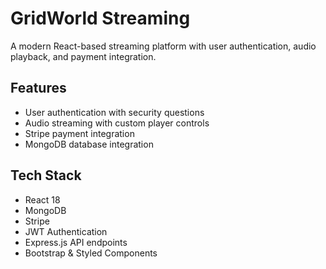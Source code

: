 # GridWorld Streaming

A modern React-based streaming platform with user authentication, audio playback, and payment integration.

## Features
- User authentication with security questions
- Audio streaming with custom player controls  
- Stripe payment integration
- MongoDB database integration

## Tech Stack
- React 18
- MongoDB
- Stripe
- JWT Authentication 
- Express.js API endpoints
- Bootstrap & Styled Components
